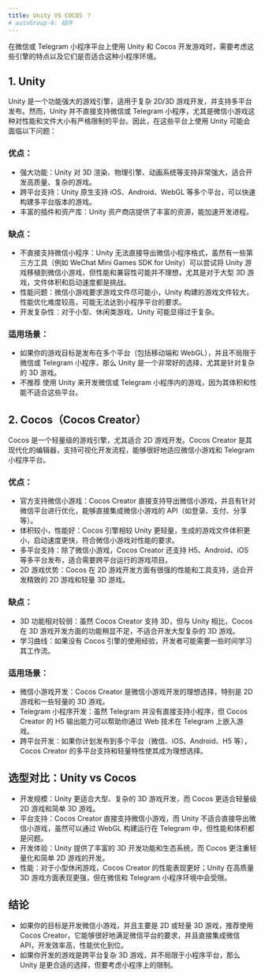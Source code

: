 ```yaml
---
title: Unity VS COCOS ？
# autoGroup-6: 组件
---
```


在微信或 Telegram 小程序平台上使用 Unity 和 Cocos 开发游戏时，需要考虑这些引擎的特点以及它们是否适合这种小程序环境。

## 1. Unity

Unity 是一个功能强大的游戏引擎，适用于复杂 2D/3D 游戏开发，并支持多平台发布。然而，Unity 并不直接支持微信或 Telegram 小程序，尤其是微信小游戏这种对性能和文件大小有严格限制的平台。因此，在这些平台上使用 Unity 可能会面临以下问题：

### 优点：

- 强大功能：Unity 对 3D 渲染、物理引擎、动画系统等支持非常强大，适合开发高质量、复杂的游戏。
-	跨平台支持：Unity 原生支持 iOS、Android、WebGL 等多个平台，可以快速构建多平台版本的游戏。
-	丰富的插件和资产库：Unity 资产商店提供了丰富的资源，能加速开发进程。

### 缺点：

-	不直接支持微信小程序：Unity 无法直接导出微信小程序格式，虽然有一些第三方工具（例如 WeChat Mini Games SDK for Unity）可以尝试将 Unity 游戏移植到微信小游戏，但性能和兼容性可能并不理想，尤其是对于大型 3D 游戏，文件体积和启动速度都是挑战。
-	性能问题：微信小游戏要求游戏文件尽可能小，Unity 构建的游戏文件较大，性能优化难度较高，可能无法达到小程序平台的要求。
-	开发复杂性：对于小型、休闲类游戏，Unity 可能显得过于复杂。

### 适用场景：

-	如果你的游戏目标是发布在多个平台（包括移动端和 WebGL），并且不局限于微信或 Telegram 小程序，那么 Unity 是一个非常好的选择，尤其是针对复杂的 3D 游戏。
-	不推荐 使用 Unity 来开发微信或 Telegram 小程序内的游戏，因为其体积和性能不适合这些平台。

## 2. Cocos（Cocos Creator）

Cocos 是一个轻量级的游戏引擎，尤其适合 2D 游戏开发。Cocos Creator 是其现代化的编辑器，支持可视化开发流程，能够很好地适应微信小游戏和 Telegram 小程序平台。

### 优点：

-	官方支持微信小游戏：Cocos Creator 直接支持导出微信小游戏，并且有针对微信平台进行优化，能够直接集成微信小游戏的 API（如登录、支付、分享等）。
-	体积较小，性能好：Cocos 引擎相较 Unity 更轻量，生成的游戏文件体积更小，启动速度更快，符合微信小游戏对性能的要求。
-	多平台支持：除了微信小游戏，Cocos Creator 还支持 H5、Android、iOS 等多平台发布，适合需要跨平台运行的游戏项目。
-	2D 游戏优势：Cocos 在 2D 游戏开发方面有很强的性能和工具支持，适合开发精致的 2D 游戏和轻量 3D 游戏。

### 缺点：

-	3D 功能相对较弱：虽然 Cocos Creator 支持 3D，但与 Unity 相比，Cocos 在 3D 游戏开发方面的功能稍显不足，不适合开发大型复杂的 3D 游戏。
-	学习曲线：如果没有 Cocos 引擎的使用经验，开发者可能需要一些时间学习其工作流。

### 适用场景：

-	微信小游戏开发：Cocos Creator 是微信小游戏开发的理想选择，特别是 2D 游戏和一些轻量的 3D 游戏。
-	Telegram 小程序开发：虽然 Telegram 并没有直接支持小程序，但 Cocos Creator 的 H5 输出能力可以帮助你通过 Web 技术在 Telegram 上嵌入游戏。
-	跨平台开发：如果你计划发布到多个平台（微信、iOS、Android、H5 等），Cocos Creator 的多平台支持和轻量特性使其成为理想选择。

## 选型对比：Unity vs Cocos

-	开发规模：Unity 更适合大型、复杂的 3D 游戏开发，而 Cocos 更适合轻量级 2D 游戏和简单 3D 游戏。
-	平台支持：Cocos Creator 直接支持微信小游戏，而 Unity 不适合直接导出微信小游戏，虽然可以通过 WebGL 构建运行在 Telegram 中，但性能和体积都是问题。
-	开发体验：Unity 提供了丰富的 3D 开发功能和生态系统，而 Cocos 更注重轻量化和简单 2D 游戏的开发。
-	性能：对于小型休闲游戏，Cocos Creator 的性能表现更好；Unity 在高质量 3D 游戏方面表现更强，但在微信和 Telegram 小程序环境中会受限。

## 结论

-	如果你的目标是开发微信小游戏，并且主要是 2D 或轻量 3D 游戏，推荐使用 Cocos Creator，它能够很好地满足微信平台的要求，并且直接集成微信 API，开发效率高，性能优化到位。
-	如果你开发的游戏是跨平台复杂 3D 游戏，并不局限于小程序平台，那么 Unity 是更合适的选择，但要考虑小程序上的限制。